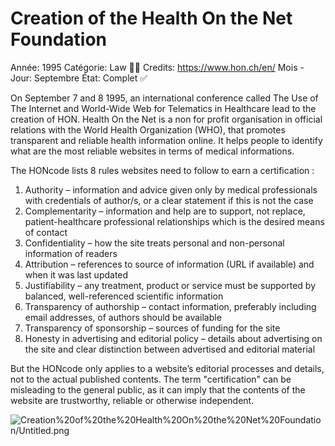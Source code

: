# Creation of the Health On the Net Foundation

Année: 1995
Catégorie: Law 👨‍⚖️
Credits: https://www.hon.ch/en/
Mois - Jour: Septembre
État: Complet ✅

On September 7 and 8 1995, an international conference called The Use of The Internet and World-Wide Web for Telematics in Healthcare lead to the creation of HON. Health On the Net is a non for profit organisation in official relations with the World Health Organization (WHO), that promotes transparent and reliable health information online. It helps people to identify what are the most reliable websites in terms of medical informations.

The HONcode lists 8 rules websites need to follow to earn a certification :

1. Authority – information and advice given only by medical professionals with credentials of author/s, or a clear statement if this is not the case
2. Complementarity – information and help are to support, not replace, patient-healthcare professional relationships which is the desired means of contact
3. Confidentiality – how the site treats personal and non-personal information of readers
4. Attribution – references to source of information (URL if available) and when it was last updated
5. Justifiability – any treatment, product or service must be supported by balanced, well-referenced scientific information
6. Transparency of authorship – contact information, preferably including email addresses, of authors should be available
7. Transparency of sponsorship – sources of funding for the site
8. Honesty in advertising and editorial policy – details about advertising on the site and clear distinction between advertised and editorial material

But the HONcode only applies to a website’s editorial processes and details, not to the actual published contents. The term "certification" can be misleading to the general public, as it can imply that the contents of the website are trustworthy, reliable or otherwise independent.

![Creation%20of%20the%20Health%20On%20the%20Net%20Foundation/Untitled.png](Creation%20of%20the%20Health%20On%20the%20Net%20Foundation/Untitled.png)